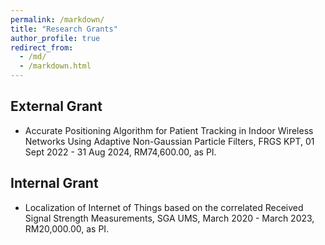 ```yaml
---
permalink: /markdown/
title: "Research Grants"
author_profile: true
redirect_from: 
  - /md/
  - /markdown.html
---
```


## External Grant
* Accurate Positioning Algorithm for Patient Tracking in Indoor Wireless Networks Using Adaptive Non-Gaussian Particle Filters, FRGS KPT, 01 Sept 2022 - 31 Aug 2024, RM74,600.00, as PI.



## Internal Grant
* Localization of Internet of Things based on the correlated Received Signal Strength Measurements, SGA UMS, March 2020 - March 2023, RM20,000.00, as PI.





